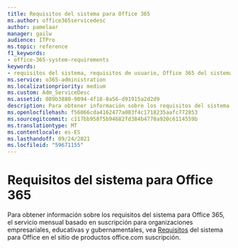 ```yaml
---
title: Requisitos del sistema para Office 365
ms.author: office365servicedesc
author: pamelaar
manager: gailw
audience: ITPro
ms.topic: reference
f1_keywords:
- office-365-system-requirements
keywords:
- requisitos del sistema, requisitos de usuario, Office 365 del sistema
ms.service: o365-administration
ms.localizationpriority: medium
ms.custom: Adm_ServiceDesc
ms.assetid: 089b3880-9094-4f18-8a56-d91915a2d2d9
description: Para obtener información sobre los requisitos del sistema para Office 365, el servicio mensual basado en suscripción para organizaciones empresariales, educativas y gubernamentales, vea Requisitos del sistema para Office en el sitio office.com productos.
ms.openlocfilehash: f56066cda4162477a083f4c1718235aafc772853
ms.sourcegitcommit: c117bb958f5b94682fd384b4770a920c6114559b
ms.translationtype: MT
ms.contentlocale: es-ES
ms.lasthandoff: 09/24/2021
ms.locfileid: "59671155"
---
```

# <a name="office-365-system-requirements"></a>Requisitos del sistema para Office 365

Para obtener información sobre los requisitos del sistema para Office 365, el servicio mensual basado en suscripción para [](https://go.microsoft.com/fwlink/?LinkID=509817&amp;clcid=0x409) organizaciones empresariales, educativas y gubernamentales, vea [Requisitos](https://go.microsoft.com/fwlink/?LinkID=626095&amp;clcid=0x409) del sistema para Office en el sitio de productos office.com suscripción. 
  

